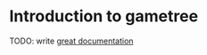 # Introduction to gametree

TODO: write [great documentation](http://jacobian.org/writing/what-to-write/)
